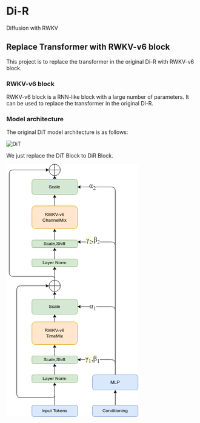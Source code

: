 # Di-R
Diffusion with RWKV

## Replace Transformer with RWKV-v6 block

This project is to replace the transformer in the original Di-R with RWKV-v6 block.

### RWKV-v6 block
RWKV-v6 block is a RNN-like block with a large number of parameters. It can be used to replace the transformer in the original Di-R.

### Model architecture

The original DiT model architecture is as follows:

![DiT](https://www.wpeebles.com/images/DiT/block.png)

We just replace the DiT Block to DiR Block.

![DiR](DIRWKVBlock.png)